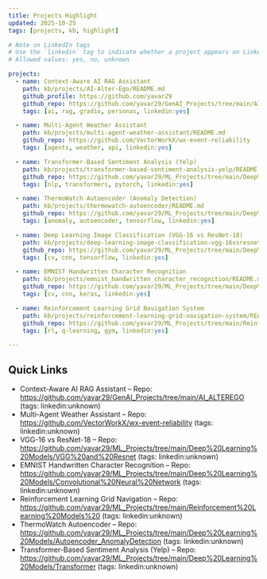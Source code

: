 ```yaml
---
title: Projects Highlight
updated: 2025-10-25
tags: [projects, kb, highlight]

# Note on LinkedIn tags
# Use the `linkedin` tag to indicate whether a project appears on LinkedIn/resume.
# Allowed values: yes, no, unknown

projects:
  - name: Context-Aware AI RAG Assistant
    path: kb/projects/AI-Alter-Ego/README.md
    github_profile: https://github.com/yavar29
    github_repo: https://github.com/yavar29/GenAI_Projects/tree/main/AI_ALTEREGO
    tags: [ai, rag, gradio, personas, linkedin:yes]

  - name: Multi-Agent Weather Assistant
    path: kb/projects/multi-agent-weather-assistant/README.md
    github_repo: https://github.com/VectorWorkX/wx-event-reliability
    tags: [agents, weather, api, linkedin:yes]

  - name: Transformer-Based Sentiment Analysis (Yelp)
    path: kb/projects/transformer-based-sentiment-analysis-yelp/README.md
    github_repo: https://github.com/yavar29/ML_Projects/tree/main/Deep%20Learning%20Models/Transformer
    tags: [nlp, transformers, pytorch, linkedin:yes]

  - name: ThermoWatch Autoencoder (Anomaly Detection)
    path: kb/projects/thermowatch-autoencoder/README.md
    github_repo: https://github.com/yavar29/ML_Projects/tree/main/Deep%20Learning%20Models/Autoencoder_AnomalyDetection
    tags: [anomaly, autoencoder, tensorflow, linkedin:yes]

  - name: Deep Learning Image Classification (VGG-16 vs ResNet-18)
    path: kb/projects/deep-learning-image-classification-vgg-16vsresnet-18/README.md
    github_repo: https://github.com/yavar29/ML_Projects/tree/main/Deep%20Learning%20Models/VGG%20and%20Resnet
    tags: [cv, cnn, tensorflow, linkedin:yes]

  - name: EMNIST Handwritten Character Recognition
    path: kb/projects/emnist_handwritten_character_recognition/README.md
    github_repo: https://github.com/yavar29/ML_Projects/tree/main/Deep%20Learning%20Models/Convolutional%20Neural%20Network
    tags: [cv, cnn, keras, linkedin:yes]

  - name: Reinforcement Learning Grid Navigation System
    path: kb/projects/reinforcement-learning-grid-navigation-system/README.md
    github_repo: https://github.com/yavar29/ML_Projects/tree/main/Reinforcement%20Learning%20Models%20
    tags: [rl, q-learning, gym, linkedin:yes]

---
```


## Quick Links
- Context-Aware AI RAG Assistant – Repo: https://github.com/yavar29/GenAI_Projects/tree/main/AI_ALTEREGO (tags: linkedin:unknown)
- Multi-Agent Weather Assistant – Repo: https://github.com/VectorWorkX/wx-event-reliability (tags: linkedin:unknown)
- VGG-16 vs ResNet-18 – Repo: https://github.com/yavar29/ML_Projects/tree/main/Deep%20Learning%20Models/VGG%20and%20Resnet (tags: linkedin:unknown)
- EMNIST Handwritten Character Recognition – Repo: https://github.com/yavar29/ML_Projects/tree/main/Deep%20Learning%20Models/Convolutional%20Neural%20Network (tags: linkedin:unknown)
- Reinforcement Learning Grid Navigation – Repo: https://github.com/yavar29/ML_Projects/tree/main/Reinforcement%20Learning%20Models%20 (tags: linkedin:unknown)
- ThermoWatch Autoencoder – Repo: https://github.com/yavar29/ML_Projects/tree/main/Deep%20Learning%20Models/Autoencoder_AnomalyDetection (tags: linkedin:unknown)
- Transformer-Based Sentiment Analysis (Yelp) – Repo: https://github.com/yavar29/ML_Projects/tree/main/Deep%20Learning%20Models/Transformer (tags: linkedin:unknown)



